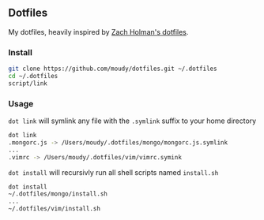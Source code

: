 ## Dotfiles
My dotfiles, heavily inspired by [Zach Holman's dotfiles](https://github.com/holman/dotfiles).

### Install
```sh
git clone https://github.com/moudy/dotfiles.git ~/.dotfiles
cd ~/.dotfiles
script/link
```

### Usage
`dot link` will symlink any file with the `.symlink` suffix to your home directory

```sh
dot link
.mongorc.js -> /Users/moudy/.dotfiles/mongo/mongorc.js.symlink
...
.vimrc -> /Users/moudy/.dotfiles/vim/vimrc.symink
```

`dot install` will recursivly run all shell scripts named `install.sh`
```sh
dot install
~/.dotfiles/mongo/install.sh
...
~/.dotfiles/vim/install.sh
```
